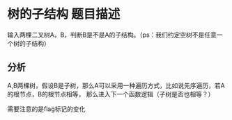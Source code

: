 # 树的子结构 题目描述 
输入两棵二叉树A，B，判断B是不是A的子结构。（ps：我们约定空树不是任意一个树的子结构）


## 分析
A,B两棵树，假设B是子树，那么A可以采用一种遍历方式，比如说先序遍历，若A的根节点，B的根节点相等，
那么进入下一个函数逻辑（子树是否也相等？）

需要注意的是flag标记的变化